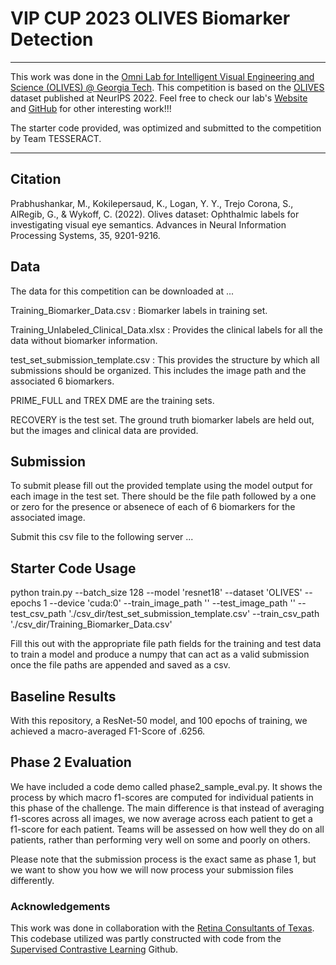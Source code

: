 # VIP CUP 2023 OLIVES Biomarker Detection


***

This work was done in the [Omni Lab for Intelligent Visual Engineering and Science (OLIVES) @ Georgia Tech](https://ghassanalregib.info/). 
This competition is based on the [OLIVES](https://proceedings.neurips.cc/paper_files/paper/2022/hash/3be60b4a739b95a07a944a1a2c41e05e-Abstract-Datasets_and_Benchmarks.html) dataset published at NeurIPS 2022.
Feel free to check our lab's [Website](https://ghassanalregib.info/publications) 
and [GitHub](https://github.com/olivesgatech) for other interesting work!!!

The starter code provided, was optimized and submitted to the competition by Team TESSERACT.
***

## Citation

Prabhushankar, M., Kokilepersaud, K., Logan, Y. Y., Trejo Corona, S., AlRegib, G., & Wykoff, C. (2022). Olives dataset: Ophthalmic labels for investigating visual eye semantics. Advances in Neural Information Processing Systems, 35, 9201-9216.

## Data

The data for this competition can be downloaded at ...

Training_Biomarker_Data.csv : Biomarker labels in training set.

Training_Unlabeled_Clinical_Data.xlsx : Provides the clinical labels for all the data without biomarker information.

test_set_submission_template.csv : This provides the structure by which all submissions should be organized. 
This includes the image path and the associated 6 biomarkers.

PRIME_FULL and TREX DME are the training sets.

RECOVERY is the test set. The ground truth biomarker labels are held out, but the images and clinical data are provided.

## Submission

To submit please fill out the provided template using the model output for each image in the test set. 
There should be the file path followed by a one or zero for the presence or absenece of each of 6 biomarkers for the associated image.

Submit this csv file to the following server ...

## Starter Code Usage


python train.py --batch_size 128 --model 'resnet18' --dataset 'OLIVES' --epochs 1 --device 'cuda:0' --train_image_path '' --test_image_path '' --test_csv_path './csv_dir/test_set_submission_template.csv' --train_csv_path './csv_dir/Training_Biomarker_Data.csv'

Fill this out with the appropriate file path fields for the training and test data to train a model and produce a numpy 
that can act as a valid submission once the file paths are appended and saved as a csv.

## Baseline Results

With this repository, a ResNet-50 model, and 100 epochs of training, we achieved a macro-averaged F1-Score of .6256.

## Phase 2 Evaluation 

We have included a code demo called phase2_sample_eval.py. It shows the process by which macro f1-scores are computed for individual 
patients in this phase of the challenge. The main difference is that instead of averaging f1-scores across all images, we now average across
each patient to get a f1-score for each patient. Teams will be assessed on how well they do on all patients, rather than performing very well
on some and poorly on others.

Please note that the submission process is the exact same as phase 1, but we want to show you how we will now process your submission files differently.

### Acknowledgements

This work was done in collaboration with the [Retina Consultants of Texas](https://www.retinaconsultantstexas.com/).
This codebase utilized was partly constructed with code from the [Supervised Contrastive Learning](https://github.com/HobbitLong/SupContrast) Github.
